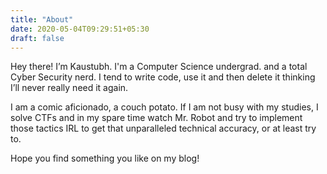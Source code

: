 ```yaml
---
title: "About"
date: 2020-05-04T09:29:51+05:30
draft: false
---
```


Hey there! I’m Kaustubh. I'm a Computer Science undergrad. and a total Cyber Security nerd. I tend to write code, use it and then delete it thinking I’ll never really need it again.

I am a comic aficionado, a couch potato. If I am not busy with my studies, I solve CTFs and in my spare time watch Mr. Robot and try to implement those tactics IRL to get that unparalleled technical accuracy, or at least try to.

Hope you find something you like on my blog!